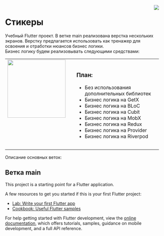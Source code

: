 <img src="assets/images/profile_pic.png" align="right" />

# Стикеры
Учебный Flutter проект.
В ветке main реализована верстка нескольких экранов. 
Верстку предлагается использовать как тренажер для освоения и отработки нюансов бизнес логики.
<br/>
Бизнес логику будем реализовывать следующими средствами:

<table>
<tr>
<td>
<a href="#banner"><img align="left" src="assets/images/dinosaur.png" width="190" style="margin-bottom:100px; margin-right:20px;"></a>
<img width="50%" height="0">
</td>
<td>
<h3>План:</h3>
<ul>
    <li>Без использования дополнительных библиотек</li>
    <li>Бизнес логика на GetX</li>
    <li>Бизнес логика на BLoC</li>
    <li>Бизнес логика на Cubit</li>
    <li>Бизнес логика на MobX</li>
    <li>Бизнес логика на Redux</li>
    <li>Бизнес логика на Provider</li>
    <li>Бизнес логика на Riverpod</li>
</ul>
</td>
</tr>
</table>


Описание основных веток:

## Ветка main

This project is a starting point for a Flutter application.

A few resources to get you started if this is your first Flutter project:

- [Lab: Write your first Flutter app](https://docs.flutter.dev/get-started/codelab)
- [Cookbook: Useful Flutter samples](https://docs.flutter.dev/cookbook)

For help getting started with Flutter development, view the
[online documentation](https://docs.flutter.dev/), which offers tutorials,
samples, guidance on mobile development, and a full API reference.
